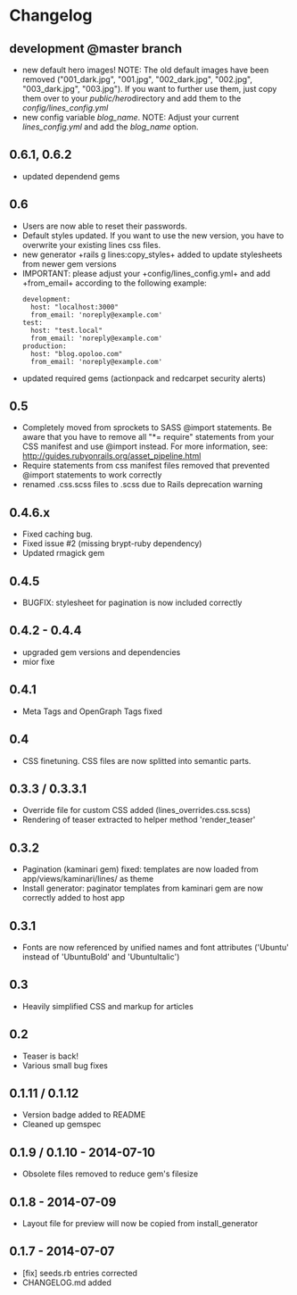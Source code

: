 # Changelog

## development @master branch

- new default hero images! NOTE: The old default images have been removed ("001_dark.jpg", "001.jpg", "002_dark.jpg", "002.jpg", "003_dark.jpg", "003.jpg"). If you want to further use them, just copy them over to your *public/hero*directory and add them to the *config/lines_config.yml*
- new config variable *blog_name*. NOTE: Adjust your current *lines_config.yml* and add the *blog_name* option.

## 0.6.1, 0.6.2

- updated dependend gems


## 0.6

- Users are now able to reset their passwords. 
- Default styles updated. If you want to use the new version, you have to overwrite your existing lines css files.
- new generator +rails g lines:copy_styles+ added to update stylesheets from newer gem versions
- IMPORTANT: please adjust your +config/lines_config.yml+ and add +from_email+ according to the following example:
    ```
    development:
      host: "localhost:3000"
      from_email: 'noreply@example.com'
    test:
      host: "test.local"
      from_email: 'noreply@example.com'
    production:
      host: "blog.opoloo.com"
      from_email: 'noreply@example.com'
    ```
- updated required gems (actionpack and redcarpet security alerts)

## 0.5

- Completely moved from sprockets to SASS @import statements. Be aware that you have to remove all "*= require" statements from your CSS manifest and use @import instead. For more information, see: http://guides.rubyonrails.org/asset_pipeline.html
- Require statements from css manifest files removed that prevented @import statements to work correctly
- renamed .css.scss files to .scss due to Rails deprecation warning


## 0.4.6.x

- Fixed caching bug.
- Fixed issue #2 (missing brypt-ruby dependency)
- Updated rmagick gem

## 0.4.5

- BUGFIX: stylesheet for pagination is now included correctly

## 0.4.2 - 0.4.4

- upgraded gem versions and dependencies
- mior fixe

## 0.4.1

- Meta Tags and OpenGraph Tags fixed

## 0.4

- CSS finetuning. CSS files are now splitted into semantic parts.


## 0.3.3 / 0.3.3.1

- Override file for custom CSS added (lines_overrides.css.scss)
- Rendering of teaser extracted to helper method 'render_teaser'

## 0.3.2

- Pagination (kaminari gem) fixed: templates are now loaded from app/views/kaminari/lines/ as theme
- Install generator: paginator templates from kaminari gem are now correctly added to host app


## 0.3.1

- Fonts are now referenced by unified names and font attributes ('Ubuntu' instead of 'UbuntuBold' and 'UbuntuItalic')


## 0.3 

- Heavily simplified CSS and markup for articles


## 0.2

- Teaser is back!
- Various small bug fixes

## 0.1.11 / 0.1.12

- Version badge added to README
- Cleaned up gemspec


## 0.1.9 / 0.1.10 - 2014-07-10

- Obsolete files removed to reduce gem's filesize


## 0.1.8 - 2014-07-09

- Layout file for preview will now be copied from install_generator


## 0.1.7 - 2014-07-07

- [fix] seeds.rb entries corrected
- CHANGELOG.md added